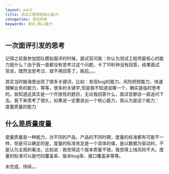 ```yaml
---
layout: post
title: 测试工程师的核心能力
categories: 测试开发
keywords: 测试,核心能力
---
```


## 一次面评引发的思考
记得之前我参加团队模拟面评的时候，面试官问我：你认为测试工程师最核心的能力是什么？由于我一直都没有思考过这个问题，卡了10秒钟没有回答，结果面试官说，既然没思考过，就不用回答了。尴尬。。。

其实当时脑海里出现了很多关键词，比如：发现bug的能力、风险把控能力、快速理解业务的能力，等等，很多的关键字,但是我不知道说哪一个，确实是临时思考的。我知道这其实是一个开放性的题目，无论我回答什么，面试官都会一直追问下去。我下来思考了很久，如果说一定要说出一个核心能力，我认为是这个能力： 度量质量的能力

## 什么是质量度量
度量质量是一种能力，对不同的产品，产品的不同时期，度量的标准都有可能不一样，但是可以确定的是，度量的标准肯定是一个具体的值，是以数据为驱动的，不是认为主观的看法，比如说：我觉得这个版本质量不错，我觉得上线风险不大。度量的标准可以是代码覆盖率、版本bug率、接口覆盖率等等。


未完成，待续。。